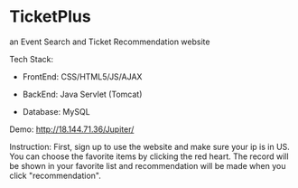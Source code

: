 # TicketPlus
an Event Search and Ticket Recommendation website


Tech Stack:

* FrontEnd: CSS/HTML5/JS/AJAX

* BackEnd: Java Servlet (Tomcat)

* Database: MySQL


Demo:
http://18.144.71.36/Jupiter/


Instruction:
First, sign up to use the website and make sure your ip is in US. You can choose the favorite items by clicking the red heart. The record will be shown in your favorite list and recommendation will be made when you click "recommendation".

